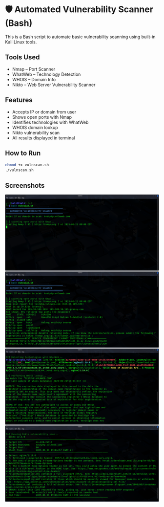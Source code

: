 # 🛡️ Automated Vulnerability Scanner (Bash)

This is a Bash script to automate basic vulnerability scanning using built-in Kali Linux tools.

## Tools Used
- Nmap – Port Scanner
- WhatWeb – Technology Detection
- WHOIS – Domain Info
- Nikto – Web Server Vulnerability Scanner

## Features
- Accepts IP or domain from user
- Shows open ports with Nmap
- Identifies technologies with WhatWeb
- WHOIS domain lookup
- Nikto vulnerability scan
- All results displayed in terminal

## How to Run

```bash
chmod +x vulnscan.sh
./vulnscan.sh
```

## Screenshots
![Prompt](screenshots/prompt.png)
![Nmap Output](screenshots/nmap_output.png)
![WhatWeb & WHOIS Output](screenshots/whatweb_whois_output.png)
![Nikto Output](screenshots/nikto_output.png)
